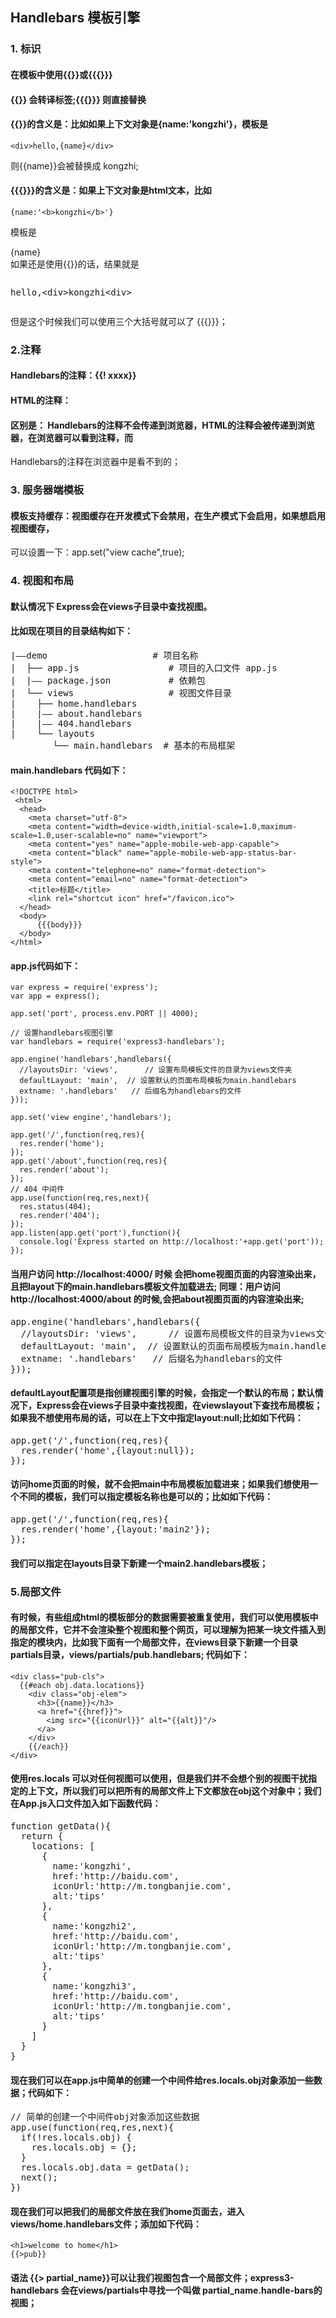 ## Handlebars 模板引擎
### 1. 标识
#### 在模板中使用{{}}或{{{}}}
#### {{}} 会转译标签;{{{}}} 则直接替换
#### {{}}的含义是：比如如果上下文对象是{name:'kongzhi'}，模板是
    <div>hello,{name}</div>
则{{name}}会被替换成 kongzhi;
#### {{{}}}的含义是：如果上下文对象是html文本，比如 
    {name:'<b>kongzhi</b>'}
模板是
    <div>{name}</div>
如果还是使用{{}}的话，结果就是 
<pre><p>hello,&lt;div&gt;kongzhi&lt;div&gt;</p></pre>
但是这个时候我们可以使用三个大括号就可以了 {{{}}}；
### 2.注释
#### Handlebars的注释：{{! xxxx}}
#### HTML的注释：<!-- 注释 -->
#### 区别是： Handlebars的注释不会传递到浏览器，HTML的注释会被传递到浏览器，在浏览器可以看到注释，而
Handlebars的注释在浏览器中是看不到的；
### 3. 服务器端模板
#### 模板支持缓存：视图缓存在开发模式下会禁用，在生产模式下会启用，如果想启用视图缓存，
可以设置一下：app.set("view cache",true); 
### 4. 视图和布局
#### 默认情况下 Express会在views子目录中查找视图。
#### 比如现在项目的目录结构如下：
<pre>
|——demo                    # 项目名称 
|  ├── app.js                 # 项目的入口文件 app.js
|  |—— package.json           # 依赖包
|  └── views                  # 视图文件目录
|    ├── home.handlebars
|    |—— about.handlebars
|    |—— 404.handlebars
|    └── layouts
        └── main.handlebars  # 基本的布局框架
</pre>
#### main.handlebars 代码如下：
    <!DOCTYPE html>
     <html>
      <head>
        <meta charset="utf-8">
        <meta content="width=device-width,initial-scale=1.0,maximum-scale=1.0,user-scalable=no" name="viewport">
        <meta content="yes" name="apple-mobile-web-app-capable">
        <meta content="black" name="apple-mobile-web-app-status-bar-style">
        <meta content="telephone=no" name="format-detection">
        <meta content="email=no" name="format-detection">
        <title>标题</title>
        <link rel="shortcut icon" href="/favicon.ico">
      </head>
      <body>
          {{{body}}}
      </body>
    </html>
#### app.js代码如下：
    var express = require('express');
    var app = express();

    app.set('port', process.env.PORT || 4000);

    // 设置handlebars视图引擎
    var handlebars = require('express3-handlebars');

    app.engine('handlebars',handlebars({
      //layoutsDir: 'views',      // 设置布局模板文件的目录为views文件夹
      defaultLayout: 'main',  // 设置默认的页面布局模板为main.handlebars
      extname: '.handlebars'   // 后缀名为handlebars的文件
    }));

    app.set('view engine','handlebars');

    app.get('/',function(req,res){
      res.render('home');
    });
    app.get('/about',function(req,res){
      res.render('about');
    });
    // 404 中间件
    app.use(function(req,res,next){
      res.status(404);
      res.render('404');
    });
    app.listen(app.get('port'),function(){
      console.log('Express started on http://localhost:'+app.get('port'));
    }); 
#### 当用户访问 http://localhost:4000/ 时候 会把home视图页面的内容渲染出来，且把layout下的main.handlebars模板文件加载进去; 同理：用户访问 http://localhost:4000/about 的时候,会把about视图页面的内容渲染出来;
<pre>
app.engine('handlebars',handlebars({
  //layoutsDir: 'views',      // 设置布局模板文件的目录为views文件夹
  defaultLayout: 'main',  // 设置默认的页面布局模板为main.handlebars
  extname: '.handlebars'   // 后缀名为handlebars的文件
}));
</pre>
#### defaultLayout配置项是指创建视图引擎的时候，会指定一个默认的布局；默认情况下，Express会在views子目录中查找视图，在viewslayout下查找布局模板；如果我不想使用布局的话，可以在上下文中指定layout:null;比如如下代码：
<pre>
app.get('/',function(req,res){
  res.render('home',{layout:null});
});
</pre>
#### 访问home页面的时候，就不会把main中布局模板加载进来；如果我们想使用一个不同的模板，我们可以指定模板名称也是可以的；比如如下代码：
<pre>
app.get('/',function(req,res){
  res.render('home',{layout:'main2'});
});
</pre>
#### 我们可以指定在layouts目录下新建一个main2.handlebars模板；
### 5.局部文件
#### 有时候，有些组成html的模板部分的数据需要被重复使用，我们可以使用模板中的局部文件，它并不会渲染整个视图和整个网页，可以理解为把某一块文件插入到指定的模块内，比如我下面有一个局部文件，在views目录下新建一个目录partials目录，views/partials/pub.handlebars; 代码如下：
    <div class="pub-cls">
      {{#each obj.data.locations}}
        <div class="obj-elem">
          <h3>{{name}}</h3>
          <a href="{{href}}">
            <img src="{{iconUrl}}" alt="{{alt}}"/>
          </a>
        </div>
        {{/each}}
    </div>
#### 使用res.locals 可以对任何视图可以使用，但是我们并不会想个别的视图干扰指定的上下文，所以我们可以把所有的局部文件上下文都放在obj这个对象中；我们在App.js入口文件加入如下函数代码：
<pre>
function getData(){
  return {
    locations: [
      {
        name:'kongzhi',
        href:'http://baidu.com',
        iconUrl:'http://m.tongbanjie.com',
        alt:'tips'
      },
      {
        name:'kongzhi2',
        href:'http://baidu.com',
        iconUrl:'http://m.tongbanjie.com',
        alt:'tips'
      },
      {
        name:'kongzhi3',
        href:'http://baidu.com',
        iconUrl:'http://m.tongbanjie.com',
        alt:'tips'
      }
    ]
  }
}
</pre>
#### 现在我们可以在app.js中简单的创建一个中间件给res.locals.obj对象添加一些数据；代码如下：
<pre>
// 简单的创建一个中间件obj对象添加这些数据
app.use(function(req,res,next){
  if(!res.locals.obj) {
    res.locals.obj = {};
  }
  res.locals.obj.data = getData();
  next();
})
</pre>
#### 现在我们可以把我们的局部文件放在我们home页面去，进入views/home.handlebars文件；添加如下代码：
    <h1>welcome to home</h1>
    {{>pub}}
#### 语法 {{> partial_name}}可以让我们视图包含一个局部文件；express3-handlebars 会在views/partials中寻找一个叫做 partial_name.handle-bars的视图；



    
